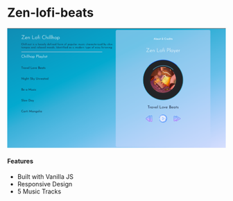 # Zen-lofi-beats
 
![theme](/assets/theme.png)

#### Features
- Built with Vanilla JS
- Responsive Design
- 5 Music Tracks
